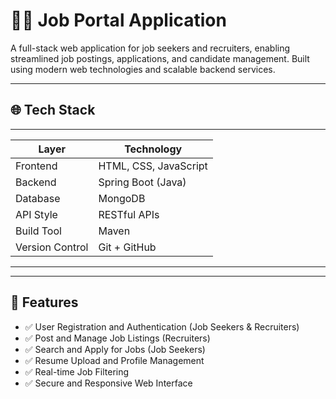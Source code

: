 # 🧑‍💼 Job Portal Application

A full-stack web application for job seekers and recruiters, enabling streamlined job postings, applications, and candidate management. Built using modern web technologies and scalable backend services.

---

## 🌐 Tech Stack

-------------------------------------------------
| Layer          | Technology                   |
|----------------|------------------------------|
| Frontend       | HTML, CSS, JavaScript        |
| Backend        | Spring Boot (Java)           |
| Database       | MongoDB                      |
| API Style      | RESTful APIs                 |
| Build Tool     | Maven                        |
| Version Control| Git + GitHub                 |
-------------------------------------------------

---

## 📌 Features

- ✅ User Registration and Authentication (Job Seekers & Recruiters)
- ✅ Post and Manage Job Listings (Recruiters)
- ✅ Search and Apply for Jobs (Job Seekers)
- ✅ Resume Upload and Profile Management
- ✅ Real-time Job Filtering
- ✅ Secure and Responsive Web Interface
